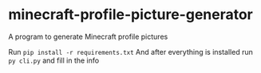 # minecraft-profile-picture-generator
A program to generate Minecraft profile pictures

Run `pip install -r requirements.txt`
And after everything is installed run
`py cli.py` and fill in the info
